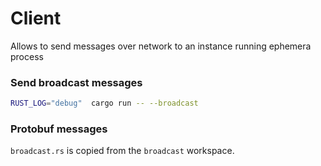 # Client

Allows to send messages over network to an instance running ephemera process

### Send broadcast messages

```bash
RUST_LOG="debug"  cargo run -- --broadcast
```

### Protobuf messages

`broadcast.rs` is copied from the `broadcast` workspace.
